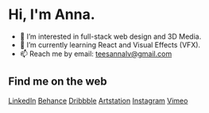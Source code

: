 # Hi, I'm Anna.

- 👀 I’m interested in full-stack web design and 3D Media.
- 🌱 I’m currently learning React and Visual Effects (VFX).
- 📫 Reach me by email: teesannalv@gmail.com

## Find me on the web

[LinkedIn](https://www.linkedin.com/in/annacgfx/)
[Behance](https://www.behance.net/annacgfx)
[Dribbble](https://dribbble.com/annacgfx)
[Artstation](https://www.artstation.com/annaozola)
[Instagram](https://www.instagram.com/annacgfx/)
[Vimeo](https://vimeo.com/annacgfx)
